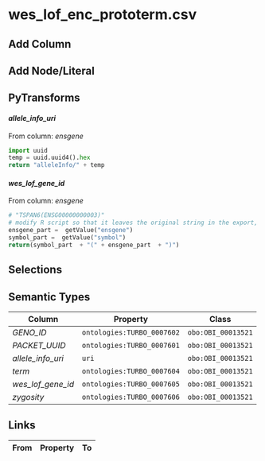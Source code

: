 # wes_lof_enc_prototerm.csv

## Add Column

## Add Node/Literal

## PyTransforms
#### _allele_info_uri_
From column: _ensgene_
``` python
import uuid
temp = uuid.uuid4().hex
return "alleleInfo/" + temp
```

#### _wes_lof_gene_id_
From column: _ensgene_
``` python
# "TSPAN6(ENSG00000000003)"
# modify R script so that it leaves the original string in the export, instad of reconstructing it here
ensgene_part =  getValue("ensgene")
symbol_part =  getValue("symbol")
return(symbol_part  + "(" + ensgene_part  + ")")
```


## Selections

## Semantic Types
| Column | Property | Class |
|  ----- | -------- | ----- |
| _GENO_ID_ | `ontologies:TURBO_0007602` | `obo:OBI_00013521`|
| _PACKET_UUID_ | `ontologies:TURBO_0007601` | `obo:OBI_00013521`|
| _allele_info_uri_ | `uri` | `obo:OBI_00013521`|
| _term_ | `ontologies:TURBO_0007604` | `obo:OBI_00013521`|
| _wes_lof_gene_id_ | `ontologies:TURBO_0007605` | `obo:OBI_00013521`|
| _zygosity_ | `ontologies:TURBO_0007606` | `obo:OBI_00013521`|


## Links
| From | Property | To |
|  --- | -------- | ---|

